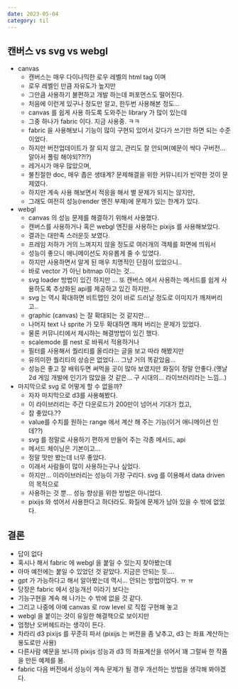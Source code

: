 ```yaml
---
date: 2023-05-04
category: til
---
```


## 캔버스 vs svg vs webgl

- canvas
  - 캔버스는 매우 다이나믹한 로우 레벨의 html tag 이며
  - 로우 레벨인 만큼 자유도가 높지만
  - 그만큼 사용하기 불편하고 개발 하는데 퍼포먼스도 떨어진다.
  - 처음에 이런게 있구나 정도만 알고, 한두번 사용해본 정도...
  - canvas 를 쉽게 사용 하도록 도와주는 library 가 많이 있는데
  - 그중 하나가 fabric 이다. 지금 사용중. ㅋㅋ
  - fabric 을 사용해보니 기능이 많이 구현되 있어서 갖다가 쓰기만 하면 되는 수준이었다.
  - 하지만 버전업데이트가 잘 되지 않고, 관리도 잘 안되며(예문이 싹다 구버전... 알아서 폴링 해야되??!?)
  - 레거시가 매우 많았으며,
  - 불친절한 doc, 매우 좁은 생태계? 문제해결을 위한 커뮤니티가 빈약한 것이 문제였다.
  - 하지만 계속 사용 해보면서 적응을 해서 별 문제가 되지는 않지만,
  - 그래도 여전히 성능(render 엔진 부재)에 문제가 있는 한계가 있다.
- webgl
  - canvas 의 성능 문제를 해결하기 위해서 사용했다.
  - 캔버스를 사용하거나 혹은 webgl 엔진을 사용하는 pixijs 를 사용해보았다.
  - 결과는 대만족 스러운듯 보였다.
  - 프레임 저하가 거의 느껴지지 않을 정도로 여러개의 객체를 화면에 띄워서
  - 성능이 좋으니 애니메이션도 자유롭게 줄 수 있었다.
  - 하지만 사용하면서 알게 된 매우 치명적인 단점이 있었으니..
  - 바로 vector 가 아닌 bitmap 이라는 것...
  - svg loader 방법이 있긴 하지만 ... 또 캔버스 에서 사용하는 메서드를 쉽게 사용하도록 추상화된 api를 제공하고 있긴 하지만...
  - svg 는 역시 확대하면 비트맵인 것이 바로 드러날 정도로 이미지가 깨져버리고..
  - graphic (canvas) 는 잘 확대되는 것 같지만...
  - 나머지 text 나 sprite 가 모두 확대하면 깨져 버리는 문제가 있었다.
  - 물론 커뮤니티에서 제시하는 해결방법이 있긴 했다.
  - scalemode 를 nest 로 바꿔서 적용하거나
  - 필터를 사용해서 퀄리티를 올리라는 글을 보고 따라 해봤지만
  - 유의미한 퀄리티의 상승은 없었다... 그냥 거의 똑같았음...
  - 성능은 좋고 잘 배워두면 써먹을 곳이 많아 보였지만 화질이 정말 안좋다.(옛날 2d 게임 개발에 인기가 많았을 것 같은... 구 시대의... 라이브러리라는 느낌...)
- 마지막으로 svg 로 어떻게 할 수 없을까?
  - 자자 마지막으로 d3를 사용해봤다.
  - 이 라이브러리는 주간 다운로드가 200만이 넘어서 기대가 컸고,
  - 참 좋았다.??
  - value를 수치를 원하는 range 에서 계산 해 주는 기능(이거 애니메이션 인데??)
  - svg 를 정말로 사용하기 편하게 만들어 주는 각종 메서드, api
  - 메서드 체이닝은 기본이고...
  - 정말 맛만 봤는데 너무 좋았다.
  - 이래서 사람들이 많이 사용하는구나 싶었다.
  - 하지만... 이라이브러리는 성능이 가장 구리다. svg 를 이용해서 data driven 의 목적으로
  - 사용하는 것 뿐... 성능 향상을 위한 방법은 아니었다.
  - pixijs 와 섞어서 사용한다고 하더라도. 화질에 문제가 남아 있을 수 밖에 없었다.

## 결론

- 답이 없다
- 혹시나 해서 fabric 에 webgl 을 붙일 수 있는지 찾아봤는데
- 아마 예전에는 붙일 수 있었던 것 같았다. 지금은 안되는 듯....
- gpt 가 가능하다고 해서 알아봤는데 역시... 안되는 방법이었다. ㅠ ㅠ
- 당장은 fabric 에서 성능개선 이라기 보다는
- 기능구현을 계속 해 나가는 수 밖에 없을 것 같다.
- 그리고 나중에 아예 canvas 로 row level 로 직접 구현해 놓고
- webgl 을 붙이는 것이 유일한 해결책으로 보이지만
- 엄청난 오버헤드라는 생각이 든다.
- 차라리 d3 pixijs 를 꾸준히 파서 (pixijs 는 버전을 좀 낮추고, d3 는 좌표 계산하는 용도로만 사용)
- 다른사람 예문을 보니까 pixijs 성능과 d3 의 좌표계산을 섞어서 꽤 그럴싸 한 작품을 만든 예제를 봄.
- fabric 다음 버전에서 성능이 계속 문제가 될 경우 개선하는 방법을 생각해 봐야겠다.
